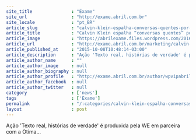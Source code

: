 ```yaml
---
site_title               : "Exame"
site_url                 : "http://exame.abril.com.br"
site_locale              : "pt_BR"
article_slug             : "calvin-klein-espalha-conversas-quentes-por-sao-paulo"
article_title            : "Calvin Klein espalha “conversas quentes” por São Paulo"
article_image            : "https://abrilexame.files.wordpress.com/2016/09/size_960_16_9_ck-sexo.jpeg?quality=70&strip=all&w=960"
article_url              : "http://exame.abril.com.br/marketing/calvin-klein-espalha-conversas-quentes-por-sao-paulo/"
article_published_at     : "2015-10-08T10:48:14-03:00"
article_description      : "Ação 'Texto real, histórias de verdade' é produxida pela WE em parceira com a Otima..."
article_author_name      : ""
article_author_image     : null
article_author_biography : null
article_author_profile   : "http://exame.abril.com.br/author/wpvipabril/"
article_author_facebook  : null
article_author_twitter   : null
category                 : ['news']
tags                     : ['Exame']
permalink                : "/:categories/calvin-klein-espalha-conversas-quentes-por-sao-paulo/"
layout                   : post
---
```


Ação 'Texto real, histórias de verdade' é produxida pela WE em parceira com a Otima...
